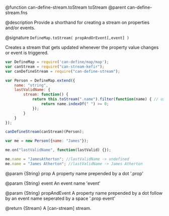 @function can-define-stream.toStream toStream
@parent can-define-stream.fns

@description Provide a shorthand for creating a stream on properties and/or events.

@signature `DefineMap.toStream( propAndOrEvent[,event] )`

Creates a stream that gets updated whenever the property value changes or event is triggered.

```js
var DefineMap = require('can-define/map/map');
var canStream = require("can-stream-kefir");
var canDefineStream = require("can-define-stream");

var Person = DefineMap.extend({
    name: "string",
    lastValidName: {
        stream: function() {
            return this.toStream(".name").filter(function(name) { // using propName
                return name.indexOf(" ") >= 0;
            });
        }
    }
});

canDefineStream(canStream)(Person);

var me = new Person({name: "James"});

me.on("lastValidName", function(lastValid) {});

me.name = "JamesAtherton"; //lastValidName -> undefined
me.name = "James Atherton"; //lastValidName -> James Atherton
```

@param {String} prop A property name prepended by a dot '.prop'

@param {String} event An event name 'event'

@param {String} propAndEvent A property name prepended by a dot follow by an event name seperated by a space '.prop event'

@return {Stream} A [can-stream] stream.
